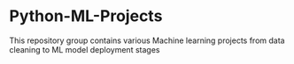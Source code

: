 # Python-ML-Projects
This repository group contains various Machine learning projects from data cleaning to ML model deployment stages
